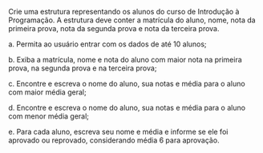 Crie uma estrutura representando os alunos do curso de Introdução à Programação. A estrutura deve conter a matrícula do aluno, nome, nota da primeira prova, nota da segunda prova e nota da terceira prova.


a. Permita ao usuário entrar com os dados de até 10 alunos;

b. Exiba a matrícula, nome e nota do aluno com maior nota na primeira prova, na segunda prova e na terceira prova;

c. Encontre e escreva o nome do aluno, sua notas e média para o aluno com maior média geral;

d. Encontre e escreva o nome do aluno, sua notas e média para o aluno com menor média geral;

e. Para cada aluno, escreva seu nome e média e informe se ele foi aprovado ou reprovado, considerando média 6 para aprovação.
